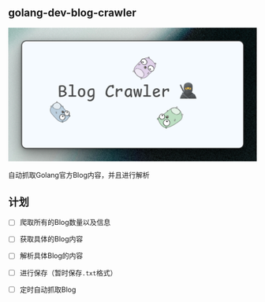 ## golang-dev-blog-crawler

![img](./img/01.png)

自动抓取Golang官方Blog内容，并且进行解析

## 计划

- [ ] 爬取所有的Blog数量以及信息

- [ ] 获取具体的Blog内容

- [ ] 解析具体Blog的内容

- [ ] 进行保存（暂时保存`.txt`格式）

- [ ] 定时自动抓取Blog


